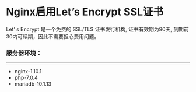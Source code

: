 <h1>Nginx启用Let’s Encrypt SSL证书</h1>

<p>Let’ s Encrypt 是一个免费的 SSL/TLS 证书发行机构, 证书有效期为90天, 到期前30内可续期，因此不需要担心费用问题。</p>
<h3>服务器环境：</h3>
<hr>
<ul>
  <li>nginx-1.10.1</li>
  <li>php-7.0.4</li>
  <li>mariadb-10.1.13</li>
